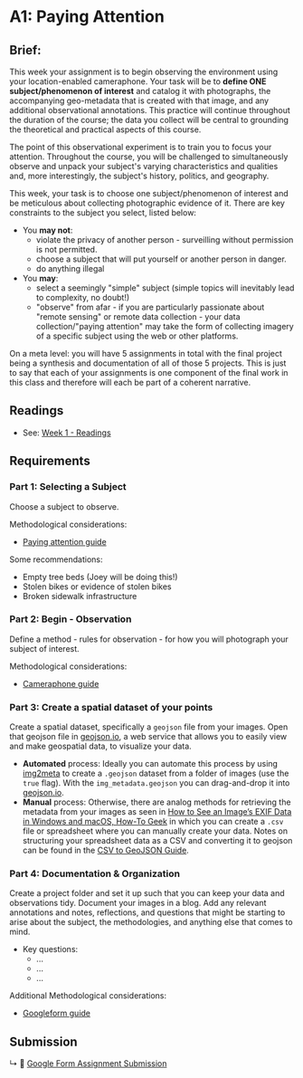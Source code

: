 # A1: Paying Attention

## Brief:

This week your assignment is to begin observing the environment using your location-enabled cameraphone. Your task will be to **define ONE subject/phenomenon of interest** and catalog it with photographs, the accompanying geo-metadata that is created with that image, and any additional observational annotations. This practice will continue throughout the duration of the course; the data you collect will be central to grounding the theoretical and practical aspects of this course. 

The point of this observational experiment is to train you to focus your attention. Throughout the course, you will be challenged to simultaneously observe and unpack your subject's varying characteristics and qualities and, more interestingly, the subject's history, politics, and geography.

This week, your task is to choose one subject/phenomenon of interest and be meticulous about collecting photographic evidence of it. There are key constraints to the subject you select, listed below:
* You **may not**:
  * violate the privacy of another person - surveilling without permission is not permitted.
  * choose a subject that will put yourself or another person in danger.
  * do anything illegal 
* You **may**:
  * select a seemingly "simple" subject (simple topics will inevitably lead to complexity, no doubt!)
  * "observe" from afar - if you are particularly passionate about "remote sensing" or remote data collection - your data collection/"paying attention" may take the form of collecting imagery of a specific subject using the web or other platforms.

On a meta level: you will have 5 assignments in total with the final project being a synthesis and documentation of all of those 5 projects. This is just to say that each of your assignments is one component of the final work in this class and therefore will each be part of a coherent narrative.

## Readings

* See: [Week 1 - Readings](../BIBLIOGRAPHY.md#week-01-everything-is-spatial)

## Requirements

### Part 1: Selecting a Subject

Choose a subject to observe. 

Methodological considerations:
* [Paying attention guide](../guides/paying-attention-guide.md)

Some recommendations:
* Empty tree beds (Joey will be doing this!)
* Stolen bikes or evidence of stolen bikes
* Broken sidewalk infrastructure

### Part 2: Begin - Observation

Define a method - rules for observation - for how you will photograph your subject of interest. 

Methodological considerations:
* [Cameraphone guide](../guides/camera-phone-guide.md)


### Part 3: Create a spatial dataset of your points

Create a spatial dataset, specifically a `geojson` file from your images. Open that geojson file in [geojson.io](http://geojson.io/), a web service that allows you to easily view and make geospatial data, to visualize your data.

* **Automated** process: Ideally you can automate this process by using [img2meta](https://github.com/joeyklee/img2meta) to create a `.geojson` dataset from a folder of images (use the `true` flag). With the `img_metadata.geojson` you can drag-and-drop it into [geojson.io](http://geojson.io/).
* **Manual** process: Otherwise, there are analog methods for retrieving the metadata from your images as seen in [How to See an Image’s EXIF Data in Windows and macOS, How-To Geek](https://www.howtogeek.com/289712/how-to-see-an-images-exif-data-in-windows-and-macos/) in which you can create a `.csv` file or spreadsheet where you can manually create your data. Notes on structuring your spreadsheet data as a CSV and converting it to geojson can be found in the [CSV to GeoJSON Guide](../guides/csv-to-geojson-guide.md).

### Part 4: Documentation & Organization

Create a project folder and set it up such that you can keep your data and observations tidy. Document your images in a blog. Add any relevant annotations and notes, reflections, and questions that might be starting to arise about the subject, the methodologies, and anything else that comes to mind.

* Key questions:
  * ...
  * ...
  * ...

Additional Methodological considerations:
* [Googleform guide](../guids/../guides/google-form-guide.md)


## Submission

↳ 💌 [Google Form Assignment Submission](https://forms.gle/1tAfHZXEejZDubHg9)

<!-- 
* Paying Attention: collect data about 1 thing - use your camera phone to collect spatial imagery, organize, annotate, tag, and reflect on what you're seeing. ==> studio time for collecting coordinates.
 -->

<!-- 
*   * A1: Paying Attention - assignment is about paying attention: defining a phenomenon to map and observe, learn about, investigate, and report on.
    * this can be remotely done using aerial images 
    * or physically based (preferred)
* collect data about 1 thing - use your camera phone to collect spatial imagery, organize, annotate, tag, and reflect on what you're seeing. ==> studio time for collecting coordinates. 
* -->
